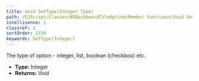 ```yaml
---
title: Void SetType(Integer Type)
path: /EJScript/Classes/NSDashboardTileOption/Member functions/Void SetType(Integer p_0)
intellisense: 1
classref: 1
sortOrder: 2330
keywords: SetType(Integer)
---
```



The type of option - integer, list, boolean (checkbox) etc.



* **Type:** Integer
* **Returns:** Void


